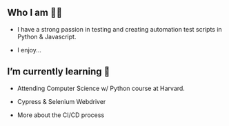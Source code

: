 ## Who I am  👨‍💻

 * I have a strong passion in testing and creating automation test scripts in Python & Javascript.
 
 * I enjoy...
 
 ## I’m currently learning  🌱
 
 * Attending Computer Science w/ Python course at Harvard.
 
 * Cypress & Selenium Webdriver
 
 * More about the CI/CD process
 
 
<!--
**williamzebrowskI/williamzebrowski** is a ✨ _special_ ✨ repository because its `README.md` (this file) appears on your GitHub profile.

- 🤝 I’m looking to collaborate on indivisuals w/
- 🤔 I’m looking for help with ...
- 💬 Ask me about ...
- ⚡ Fun fact: ...
-->
